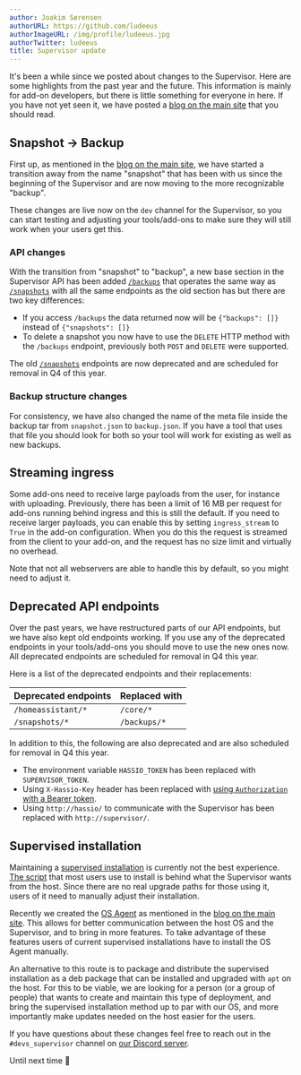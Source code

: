 ```yaml
---
author: Joakim Sørensen
authorURL: https://github.com/ludeeus
authorImageURL: /img/profile/ludeeus.jpg
authorTwitter: ludeeus
title: Supervisor update
---
```


It's been a while since we posted about changes to the Supervisor. Here are some highlights from the past year and the future. This information is mainly for add-on developers, but there is little something for everyone in here. If you have not yet seen it, we have posted a [blog on the main site][main_blog] that you should read.

## Snapshot -> Backup

First up, as mentioned in the [blog on the main site][main_blog], we have started a transition away from the name "snapshot" that has been with us since the beginning of the Supervisor and are now moving to the more recognizable "backup".

These changes are live now on the `dev` channel for the Supervisor, so you can start testing and adjusting your tools/add-ons to make sure they will still work when your users get this.

### API changes

With the transition from "snapshot" to "backup", a new base section in the Supervisor API has been added [`/backups`][supervisor_api_backups] that operates the same way as [`/snapshots`][supervisor_api_snapshots] with all the same endpoints as the old section has but there are two key differences:

- If you access `/backups` the data returned now will be `{"backups": []}` instead of `{"snapshots": []}`
- To delete a snapshot you now have to use the `DELETE` HTTP method with the `/backups` endpoint, previously both `POST` and `DELETE` were supported.

The old [`/snapshots`][supervisor_api_snapshots] endpoints are now deprecated and are scheduled for removal in Q4 of this year.

### Backup structure changes

For consistency, we have also changed the name of the meta file inside the backup tar from `snapshot.json` to `backup.json`. If you have a tool that uses that file you should look for both so your tool will work for existing as well as new backups.

## Streaming ingress

Some add-ons need to receive large payloads from the user, for instance with uploading. Previously, there has been a limit of 16 MB per request for add-ons running behind ingress and this is still the default. If you need to receive larger payloads, you can enable this by setting `ingress_stream` to `True` in the add-on configuration. When you do this the request is streamed from the client to your add-on, and the request has no size limit and virtually no overhead.

Note that not all webservers are able to handle this by default, so you might need to adjust it.

## Deprecated API endpoints

Over the past years, we have restructured parts of our API endpoints, but we have also kept old endpoints working. If you use any of the deprecated endpoints in your tools/add-ons you should move to use the new ones now. All deprecated endpoints are scheduled for removal in Q4 this year.

Here is a list of the deprecated endpoints and their replacements:

Deprecated endpoints | Replaced with
-- | --
`/homeassistant/*` | `/core/*`
`/snapshots/*` | `/backups/*`

In addition to this, the following are also deprecated and are also scheduled for removal in Q4 this year.

- The environment variable `HASSIO_TOKEN` has been replaced with `SUPERVISOR_TOKEN`.
- Using `X-Hassio-Key` header has been replaced with [using `Authorization` with a Bearer token][api_example].
- Using `http://hassio/` to communicate with the Supervisor has been replaced with `http://supervisor/`.

## Supervised installation

Maintaining a [supervised installation][supervised_installation] is currently not the best experience. [The script][supervised_script] that most users use to install is behind what the Supervisor wants from the host. Since there are no real upgrade paths for those using it, users of it need to manually adjust their installation.

Recently we created the [OS Agent][os_agent] as mentioned in the [blog on the main site][main_blog]. This allows for better communication between the host OS and the Supervisor, and to bring in more features. To take advantage of these features users of current supervised installations have to install the OS Agent manually.

An alternative to this route is to package and distribute the supervised installation as a deb package that can be installed and upgraded with `apt` on the host. For this to be viable, we are looking for a person (or a group of people) that wants to create and maintain this type of deployment, and bring the supervised installation method up to par with our OS, and more importantly make updates needed on the host easier for the users.

If you have questions about these changes feel free to reach out in the `#devs_supervisor` channel on [our Discord server][discord].

Until next time 👋

[discord]: https://discord.gg/c5DvZ4e
[main_blog]: https://www.home-assistant.io/blog/2021/08/23/supervisor-update/
[supervisor_api_backups]: /docs/api/supervisor/endpoints#backup
[supervisor_api_snapshots]: /docs/api/supervisor/endpoints#snapshot
[supervised_installation]: https://github.com/home-assistant/architecture/blob/master/adr/0014-home-assistant-supervised.md
[supervised_script]: https://github.com/home-assistant/supervised-installer
[os_agent]: https://github.com/home-assistant/os-agent
[api_example]: /docs/api/supervisor/examples#get-network-information-with-curl

